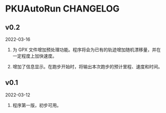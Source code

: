 # PKUAutoRun CHANGELOG

## v0.2

2022-03-16

1. 为 GPX 文件增加预处理功能。程序将会为已有的轨迹增加随机漂移量，并在一定程度上加快速度。

2. 增加了信息显示。在跑步开始时，将输出本次跑步的预计里程、速度和时间。

## v0.1

2022-03-12

1. 程序第一版，初步可用。
